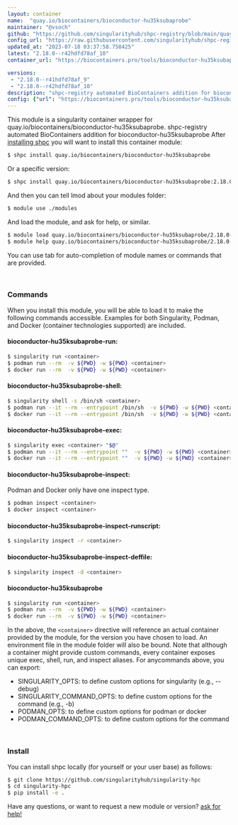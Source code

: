 ```yaml
---
layout: container
name:  "quay.io/biocontainers/bioconductor-hu35ksubaprobe"
maintainer: "@vsoch"
github: "https://github.com/singularityhub/shpc-registry/blob/main/quay.io/biocontainers/bioconductor-hu35ksubaprobe/container.yaml"
config_url: "https://raw.githubusercontent.com/singularityhub/shpc-registry/main/quay.io/biocontainers/bioconductor-hu35ksubaprobe/container.yaml"
updated_at: "2023-07-18 03:37:58.758425"
latest: "2.18.0--r42hdfd78af_10"
container_url: "https://biocontainers.pro/tools/bioconductor-hu35ksubaprobe"

versions:
 - "2.18.0--r41hdfd78af_9"
 - "2.18.0--r42hdfd78af_10"
description: "shpc-registry automated BioContainers addition for bioconductor-hu35ksubaprobe"
config: {"url": "https://biocontainers.pro/tools/bioconductor-hu35ksubaprobe", "maintainer": "@vsoch", "description": "shpc-registry automated BioContainers addition for bioconductor-hu35ksubaprobe", "latest": {"2.18.0--r42hdfd78af_10": "sha256:575cf71e6209bd79dceb84124c50768b664db113d3fde062a39adc6c63366e3f"}, "tags": {"2.18.0--r41hdfd78af_9": "sha256:05ecefee5fbcd65517305d3144c71ac2cc78139c3af578bedd76ee40016bb0c2", "2.18.0--r42hdfd78af_10": "sha256:575cf71e6209bd79dceb84124c50768b664db113d3fde062a39adc6c63366e3f"}, "docker": "quay.io/biocontainers/bioconductor-hu35ksubaprobe"}
---
```


This module is a singularity container wrapper for quay.io/biocontainers/bioconductor-hu35ksubaprobe.
shpc-registry automated BioContainers addition for bioconductor-hu35ksubaprobe
After [installing shpc](#install) you will want to install this container module:


```bash
$ shpc install quay.io/biocontainers/bioconductor-hu35ksubaprobe
```

Or a specific version:

```bash
$ shpc install quay.io/biocontainers/bioconductor-hu35ksubaprobe:2.18.0--r42hdfd78af_10
```

And then you can tell lmod about your modules folder:

```bash
$ module use ./modules
```

And load the module, and ask for help, or similar.

```bash
$ module load quay.io/biocontainers/bioconductor-hu35ksubaprobe/2.18.0--r42hdfd78af_10
$ module help quay.io/biocontainers/bioconductor-hu35ksubaprobe/2.18.0--r42hdfd78af_10
```

You can use tab for auto-completion of module names or commands that are provided.

<br>

### Commands

When you install this module, you will be able to load it to make the following commands accessible.
Examples for both Singularity, Podman, and Docker (container technologies supported) are included.

#### bioconductor-hu35ksubaprobe-run:

```bash
$ singularity run <container>
$ podman run --rm  -v ${PWD} -w ${PWD} <container>
$ docker run --rm  -v ${PWD} -w ${PWD} <container>
```

#### bioconductor-hu35ksubaprobe-shell:

```bash
$ singularity shell -s /bin/sh <container>
$ podman run --it --rm --entrypoint /bin/sh  -v ${PWD} -w ${PWD} <container>
$ docker run --it --rm --entrypoint /bin/sh  -v ${PWD} -w ${PWD} <container>
```

#### bioconductor-hu35ksubaprobe-exec:

```bash
$ singularity exec <container> "$@"
$ podman run --it --rm --entrypoint ""  -v ${PWD} -w ${PWD} <container> "$@"
$ docker run --it --rm --entrypoint ""  -v ${PWD} -w ${PWD} <container> "$@"
```

#### bioconductor-hu35ksubaprobe-inspect:

Podman and Docker only have one inspect type.

```bash
$ podman inspect <container>
$ docker inspect <container>
```

#### bioconductor-hu35ksubaprobe-inspect-runscript:

```bash
$ singularity inspect -r <container>
```

#### bioconductor-hu35ksubaprobe-inspect-deffile:

```bash
$ singularity inspect -d <container>
```



#### bioconductor-hu35ksubaprobe

```bash
$ singularity run <container>
$ podman run --rm  -v ${PWD} -w ${PWD} <container>
$ docker run --rm  -v ${PWD} -w ${PWD} <container>
```


In the above, the `<container>` directive will reference an actual container provided
by the module, for the version you have chosen to load. An environment file in the
module folder will also be bound. Note that although a container
might provide custom commands, every container exposes unique exec, shell, run, and
inspect aliases. For anycommands above, you can export:

 - SINGULARITY_OPTS: to define custom options for singularity (e.g., --debug)
 - SINGULARITY_COMMAND_OPTS: to define custom options for the command (e.g., -b)
 - PODMAN_OPTS: to define custom options for podman or docker
 - PODMAN_COMMAND_OPTS: to define custom options for the command

<br>

### Install

You can install shpc locally (for yourself or your user base) as follows:

```bash
$ git clone https://github.com/singularityhub/singularity-hpc
$ cd singularity-hpc
$ pip install -e .
```

Have any questions, or want to request a new module or version? [ask for help!](https://github.com/singularityhub/singularity-hpc/issues)